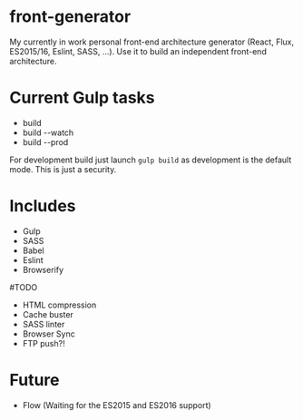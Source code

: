 # front-generator
My currently in work personal front-end architecture generator (React, Flux, ES2015/16, Eslint, SASS, ...). Use it to build an independent front-end architecture.


# Current Gulp tasks
- build
- build --watch
- build --prod

For development build just launch `gulp build` as development is the default mode.
This is just a security.


# Includes
- Gulp
- SASS
- Babel
- Eslint
- Browserify


#TODO
- HTML compression
- Cache buster
- SASS linter
- Browser Sync
- FTP push?!


# Future
- Flow (Waiting for the ES2015 and ES2016 support)
